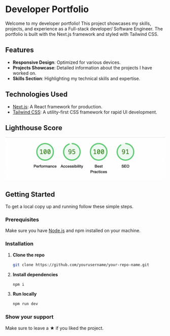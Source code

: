 # Developer Portfolio

Welcome to my developer portfolio! This project showcases my skills, projects, and experience as a Full-stack developer/ Software Engineer. The portfolio is built with the Next.js framework and styled with Tailwind CSS.

## Features

- **Responsive Design**: Optimized for various devices.
- **Projects Showcase**: Detailed information about the projects I have worked on.
- **Skills Section**: Highlighting my technical skills and expertise.

## Technologies Used

- [Next.js](https://nextjs.org/): A React framework for production.
- [Tailwind CSS](https://tailwindcss.com/): A utility-first CSS framework for rapid UI development.

## Lighthouse Score

<img src="./public/lighthouse.png" width="720px">

## Getting Started

To get a local copy up and running follow these simple steps.

### Prerequisites

Make sure you have [Node.js](https://nodejs.org/) and npm installed on your machine.

### Installation

1. **Clone the repo**
   ```sh
   git clone https://github.com/yourusername/your-repo-name.git
   ```
2. **Install dependencies**
   ```sh
   npm i
   ```
3. **Run locally**
   ```sh
   npm run dev
   ```
### Show your support
Make sure to leave a  &#9733; if you liked the project.
